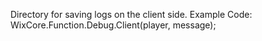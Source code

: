 Directory for saving logs on the client side.
Example Code:  WixCore.Function.Debug.Client(player, message);